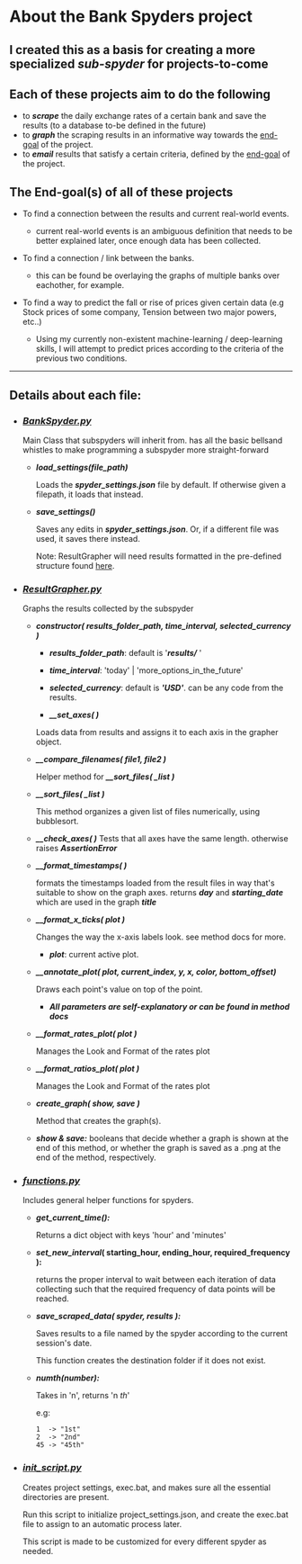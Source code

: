 # **About the Bank Spyders project**

## I created this as a basis for creating a more specialized **_sub-spyder_** for projects-to-come

## Each of these projects aim to do the following

- to **_scrape_** the daily exchange rates of a certain bank and save the results (to a database to-be defined in the future)
- to **_graph_** the scraping results in an informative way towards the [end-goal](https://addendgoalheaderhere) of the project.
- to **_email_** results that satisfy a certain criteria, defined by the [end-goal](https://addendgoalheaderhere) of the project.

## The End-goal(s) of all of these projects

- To find a connection between the results and current real-world events.

  - current real-world events is an ambiguous definition that needs to be better explained later, once enough data has been collected.

- To find a connection / link between the banks.

  - this can be found be overlaying the graphs of multiple banks over eachother, for example.

- To find a way to predict the fall or rise of prices given certain data (e.g Stock prices of some company, Tension between two major powers, etc..)
  - Using my currently non-existent machine-learning / deep-learning skills, I will attempt to predict prices according to the criteria of the previous two conditions.

---

## **Details about each file:**

- ### **_[BankSpyder.py](https://github.com/aziznal/bank_spyders/blob/master/BankSpyder.py)_**

  Main Class that subspyders will inherit from. has all the basic bellsand whistles to make programming a subspyder more straight-forward

  - **_load_settings(file_path)_**

    Loads the **_spyder_settings.json_** file by default. If otherwise given a filepath, it loads that instead.

  - **_save_settings()_**

    Saves any edits in **_spyder_settings.json_**. Or, if a different file was used, it saves there instead.

    Note: ResultGrapher will need results formatted in the pre-defined structure found [here](https://add_result_example.json_here).

- ### **_[ResultGrapher.py](<[https://](https://github.com/aziznal/bank_spyders/blob/master/ResultGrapher.py)>)_**

  Graphs the results collected by the subspyder

  - **_constructor( results_folder_path, time_interval, selected_currency )_**

    - **_results_folder_path_**: default is '**_results/_** '
    - **_time_interval_**: 'today' | 'more_options_in_the_future'
    - **_selected_currency_**: default is **_'USD'_**. can be any code from the results.

    - **_\_\_set_axes( )_**

    Loads data from results and assigns it to each axis in the grapher object.

  - **_\_\_compare_filenames( file1, file2 )_**

    Helper method for **_\_\_sort_files( \_list )_**

  - **_\_\_sort_files( \_list )_**

    This method organizes a given list of files numerically, using bubblesort.

  - **_\_\_check_axes( )_**
    Tests that all axes have the same length. otherwise raises **_AssertionError_**

  - **_\_\_format_timestamps( )_**

    formats the timestamps loaded from the result files in way that's suitable to show on the graph axes. returns __*day*__ and **_starting_date_** which are used in the graph **_title_**

  - **_\_\_format_x_ticks( plot )_**

    Changes the way the x-axis labels look. see method docs for more.

    - **_plot_**: current active plot.

  - **_\_\_annotate_plot( plot, current_index, y, x, color, bottom_offset)_**

    Draws each point's value on top of the point.

    - **_All parameters are self-explanatory or can be found in method docs_**

  - **_\_\_format_rates_plot( plot )_**

    Manages the Look and Format of the rates plot

  - **_\_\_format_ratios_plot( plot )_**

    Manages the Look and Format of the rates plot

  - **_create_graph( show, save )_**

    Method that creates the graph(s).

  - **_show & save:_** booleans that decide whether a graph is shown at the end of this method, or whether the graph is saved as a .png at the end of the method, respectively.

- ### **_[functions.py](https://github.com/aziznal/bank_spyders/blob/master/functions.py)_**

  Includes general helper functions for spyders.

  - **_get_current_time():_**

    Returns a dict object with keys 'hour' and 'minutes'

  - **_set_new_interval_( starting_hour, ending_hour, required_frequency ):**

    returns the proper interval to wait between each iteration of data collecting such that the
    required frequency of data points will be reached.

  - **_save_scraped_data( spyder, results ):_**

    Saves results to a file named by the spyder according to the current session's date.

    This function creates the destination folder if it does not exist.

  - **_numth(number):_**

    Takes in 'n', returns 'n _th_'

    e.g:

        1  -> "1st"
        2  -> "2nd"
        45 -> "45th"

- ### **_[init_script.py](https://github.com/aziznal/bank_spyders/blob/master/init_script.py)_**

  Creates project settings, exec.bat, and makes sure all the essential directories are present.

  Run this script to initialize project_settings.json, and create the exec.bat file to assign to an automatic process later.

  This script is made to be customized for every different spyder as needed.
